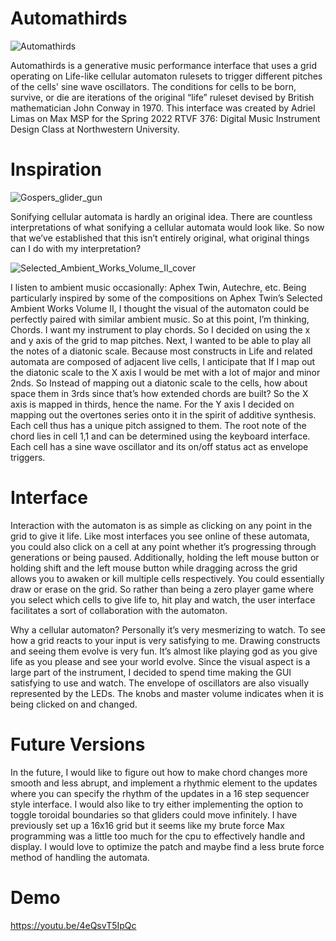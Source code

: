 # Automathirds
![Automathirds](https://user-images.githubusercontent.com/107147039/172746741-d9d99289-534e-4fd0-af6f-fd2b87bae167.PNG)

Automathirds is a generative music performance interface that uses a grid operating on Life-like cellular automaton rulesets to trigger different pitches of the cells' sine wave oscillators. The conditions for cells to be born, survive, or die are iterations of the original “life” ruleset devised by British mathematician John Conway in 1970. This interface was created by Adriel Limas on Max MSP for the Spring 2022 RTVF 376: Digital Music Instrument Design Class at Northwestern University.
# Inspiration
![Gospers_glider_gun](https://user-images.githubusercontent.com/107147039/172748930-f69dd894-02bd-47e5-b06c-12c4cee69c7f.gif)

Sonifying cellular automata is hardly an original idea. There are countless interpretations of what sonifying a cellular automata would look like. So now that we’ve established that this isn’t entirely original, what original things can I do with my interpretation?

![Selected_Ambient_Works_Volume_II_cover](https://user-images.githubusercontent.com/107147039/172748780-911a0e9e-49e6-45c7-bc57-c9773ecd2f2e.jpg)

I listen to ambient music occasionally: Aphex Twin, Autechre, etc. Being particularly inspired by some of the compositions on Aphex Twin’s Selected Ambient Works Volume II, I thought the visual of the automaton could be perfectly paired with similar ambient music. So at this point, I’m thinking, Chords. I want my instrument to play chords. So I decided on using the x and y axis of the grid to map pitches. Next, I wanted to be able to play all the notes of a diatonic scale. Because most constructs in Life and related automata are composed of adjacent live cells, I anticipate that If I map out the diatonic scale to the X axis I would be met with a lot of major and minor 2nds. So Instead of mapping out a diatonic scale to the cells, how about space them in 3rds since that’s how extended chords are built? So the X axis is mapped in thirds, hence the name. For the Y axis I decided on mapping out the overtones series onto it in the spirit of additive synthesis. Each cell thus has a unique pitch assigned to them. The root note of the chord lies in cell 1,1 and can be determined using the keyboard interface. Each cell has a sine wave oscillator and its on/off status act as envelope triggers.  

# Interface
Interaction with the automaton is as simple as clicking on any point in the grid to give it life. Like most interfaces you see online of these automata, you could also click on a cell at any point whether it’s progressing through generations or being paused. Additionally, holding the left mouse button or holding shift and the left mouse button while dragging across the grid allows you to awaken or kill multiple cells respectively. You could essentially draw or erase on the grid. So rather than being a zero player game where you select which cells to give life to, hit play and watch, the user interface facilitates a sort of collaboration with the automaton. 

Why a cellular automaton? Personally it’s very mesmerizing to watch. To see how a grid reacts to your input is very satisfying to me. Drawing constructs and seeing them evolve is very fun. It’s almost like playing god as you give life as you please and see your world evolve. Since the visual aspect is a large part of the instrument, I decided to spend time making the GUI satisfying to use and watch. The envelope of oscillators are also visually represented by the LEDs. The knobs and master volume indicates when it is being clicked on and changed.
# Future Versions
In the future, I would like to figure out how to make chord changes more smooth and less abrupt, and implement a rhythmic element to the updates where you can specify the rhythm of the updates in a 16 step sequencer style interface. I would also like to try either implementing the option to toggle toroidal boundaries so that gliders could move infinitely. I have previously set up a 16x16 grid but it seems like my brute force Max programming was a little too much for the cpu to effectively handle and display. I would love to optimize the patch and maybe find a less brute force method of handling the automata.

# Demo
https://youtu.be/4eQsvT5IpQc

